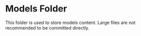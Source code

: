 # Models Folder

This folder is used to store models content. Large files are not recommended to be committed directly.